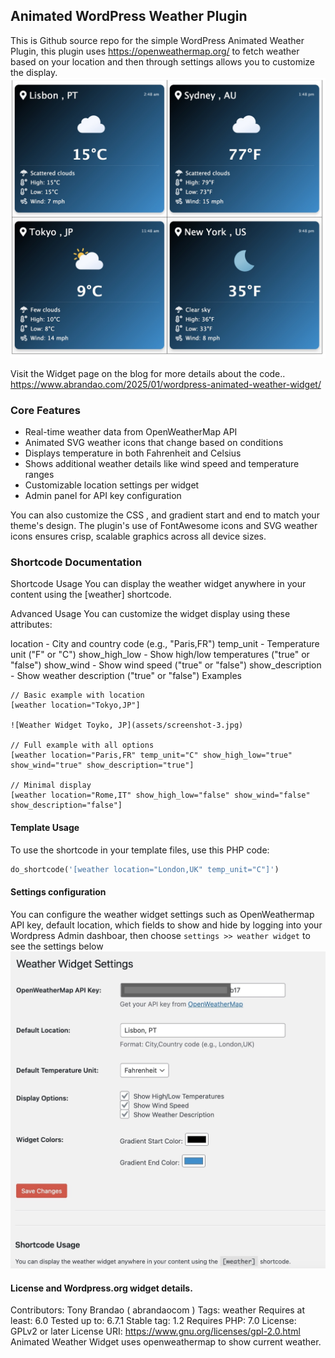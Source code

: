 ## Animated WordPress Weather Plugin
This is Github source repo for the simple WordPress Animated Weather Plugin, this plugin uses https://openweathermap.org/ to fetch weather based on your location and then through settings allows you to customize the display.
![Weather Widget Shortcode](assets/screenshot-2.jpg)

Visit the Widget page on the blog for more details about the code.. 
https://www.abrandao.com/2025/01/wordpress-animated-weather-widget/

### Core Features

  - Real-time weather data from OpenWeatherMap API
  - Animated SVG weather icons that change based on conditions
  - Displays temperature in both Fahrenheit and Celsius
  - Shows additional weather details like wind speed and temperature ranges
  - Customizable location settings per widget
  - Admin panel for API key configuration 


You can also customize the CSS , and gradient start and end to match your theme's design. The plugin's use of FontAwesome icons and SVG weather icons ensures crisp, scalable graphics across all device sizes.

### Shortcode Documentation

Shortcode Usage
You can display the weather widget anywhere in your content using the [weather] shortcode.

Advanced Usage
You can customize the widget display using these attributes:

location - City and country code (e.g., "Paris,FR")
temp_unit - Temperature unit ("F" or "C")
show_high_low - Show high/low temperatures ("true" or "false")
show_wind - Show wind speed ("true" or "false")
show_description - Show weather description ("true" or "false")
Examples
```
// Basic example with location
[weather location="Tokyo,JP"]

![Weather Widget Toyko, JP](assets/screenshot-3.jpg)

// Full example with all options
[weather location="Paris,FR" temp_unit="C" show_high_low="true" show_wind="true" show_description="true"]

// Minimal display
[weather location="Rome,IT" show_high_low="false" show_wind="false" show_description="false"]
```

#### Template Usage
To use the shortcode in your template files, use this PHP code:
```php
do_shortcode('[weather location="London,UK" temp_unit="C"]')
```

#### Settings configuration 

You can configure the weather widget settings such as OpenWeathermap API key, default location, which fields to show and hide by logging into your Wordpress Admin dashboar, then choose
`settings >> weather widget` to see the settings below
![Weather Widget Settings](assets/screenshot-5.jpg)

#### License and Wordpress.org widget details.
Contributors: Tony Brandao ( abrandaocom )
Tags: weather
Requires at least: 6.0
Tested up to: 6.7.1
Stable tag: 1.2
Requires PHP: 7.0
License: GPLv2 or later
License URI: https://www.gnu.org/licenses/gpl-2.0.html
Animated Weather Widget uses openweathermap to show current weather.
